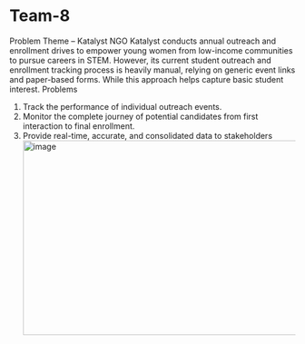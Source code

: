 # Team-8

Problem Theme – Katalyst NGO
Katalyst conducts annual outreach and enrollment drives to empower young women from low-income communities to pursue careers in STEM. However, its current student outreach and enrollment tracking process is heavily manual, relying on generic event links and paper-based forms. While this approach helps capture basic student interest.
Problems 
1. Track the performance of individual outreach events.
2. Monitor the complete journey of potential candidates from first interaction to final enrollment.
3. Provide real-time, accurate, and consolidated data to stakeholders<img width="5296" height="343" alt="image" src="https://github.com/user-attachments/assets/fd606fff-00fc-4d81-9e9f-f3e6f209240e" />

